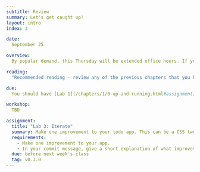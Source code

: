 ```yaml
---
subtitle: Review
summary: Let's get caught up!
layout: intro
index: 3

date:
  September 25

overview:
  By popular demand, this Thursday will be extended office hours. If you are behind (you don't have Lab 2 finished), please come to class with one or two **specific** things that you want help with. Please note that there is still a lab assigned this week - I want you to get used to continuously iterating on and improving your app in preperation for the project portion of this class.

reading:
  "Recommended reading - review any of the previous chapters that you had trouble with, as well as the [suggested resources](/chapters/3/1-additional-help.html) for those topics. Optional reading - [this StackOverFlow question](https://stackoverflow.com/questions/184618/what-is-the-best-comment-in-source-code-you-have-ever-encountered)"

due:
  You should have [Lab 1](/chapters/1/0-up-and-running.html#assignment) completed by the end of class. I would like to see everyone have Lab 3 finished by next Thursday (October 2nd).

workshop:
  TBD

assignment:
  title: "Lab 3: Iterate"
  summary: Make one improvement to your todo app. This can be a CSS tweak that makes it look better, a Ruby change that adds an additional feature, anything that improves the functionality.
  requirements:
    - Make one improvement to your app.
    - In your commit message, give a short explanation of what improvement you made, and why it's an improvement.
  due: before next week's class
  tag: v0.3.0
---
```


